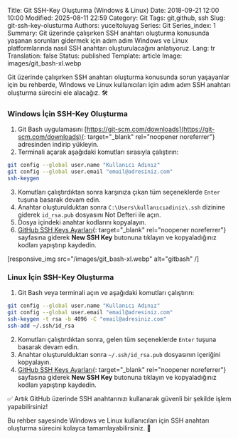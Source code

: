 Title: Git SSH-Key Oluşturma (Windows & Linux)
Date: 2018-09-21 12:00 10:00
Modified: 2025-08-11 22:59
Category: Git
Tags: git,github, ssh
Slug: git-ssh-key-olusturma
Authors: yuceltoluyag
Series: Git
Series_index: 1
Summary: Git üzerinde çalışırken SSH anahtarı oluşturma konusunda yaşanan sorunları gidermek için adım adım Windows ve Linux platformlarında nasıl SSH anahtarı oluşturulacağını anlatıyoruz.
Lang: tr
Translation: false
Status: published
Template: article
Image: images/git_bash-xl.webp

Git üzerinde çalışırken SSH anahtarı oluşturma konusunda sorun yaşayanlar için bu rehberde, Windows ve Linux kullanıcıları için adım adım SSH anahtarı oluşturma sürecini ele alacağız. 🛠️

### Windows İçin SSH-Key Oluşturma

1. Git Bash uygulamasını [https://git-scm.com/downloads](https://git-scm.com/downloads){: target="\_blank" rel="noopener noreferrer"} adresinden indirip yükleyin.
2. Terminali açarak aşağıdaki komutları sırasıyla çalıştırın:

```bash
git config --global user.name "Kullanıcı Adınız"
git config --global user.email "email@adresiniz.com"
ssh-keygen
```

3. Komutları çalıştırdıktan sonra karşınıza çıkan tüm seçeneklerde `Enter` tuşuna basarak devam edin.
4. Anahtar oluşturulduktan sonra `C:\Users\kullanıcıadiniz\.ssh` dizinine giderek `id_rsa.pub` dosyasını Not Defteri ile açın.
5. Dosya içindeki anahtar kodlarını kopyalayın.
6. [GitHub SSH Keys Ayarları](https://github.com/settings/keys){: target="\_blank" rel="noopener noreferrer"} sayfasına giderek **New SSH Key** butonuna tıklayın ve kopyaladığınız kodları yapıştırıp kaydedin.

[responsive_img src="/images/git_bash-xl.webp" alt="gitbash" /]

### Linux İçin SSH-Key Oluşturma

1. Git Bash veya terminali açın ve aşağıdaki komutları çalıştırın:

```bash
git config --global user.name "Kullanıcı Adınız"
git config --global user.email "email@adresiniz.com"
ssh-keygen -t rsa -b 4096 -C "email@adresiniz.com"
ssh-add ~/.ssh/id_rsa
```

2. Komutları çalıştırdıktan sonra, gelen tüm seçeneklerde `Enter` tuşuna basarak devam edin.
3. Anahtar oluşturulduktan sonra `~/.ssh/id_rsa.pub` dosyasının içeriğini kopyalayın.
4. [GitHub SSH Keys Ayarları](https://github.com/settings/keys){: target="\_blank" rel="noopener noreferrer"} sayfasına giderek **New SSH Key** butonuna tıklayın ve kopyaladığınız kodları yapıştırıp kaydedin.

✅ Artık GitHub üzerinde SSH anahtarınızı kullanarak güvenli bir şekilde işlem yapabilirsiniz!

Bu rehber sayesinde Windows ve Linux kullanıcıları için SSH anahtarı oluşturma sürecini kolayca tamamlayabilirsiniz. 🚀

